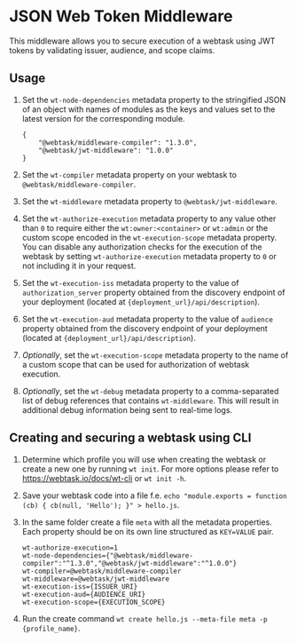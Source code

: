 # JSON Web Token Middleware

This middleware allows you to secure execution of a webtask using JWT tokens by validating issuer, audience, and scope claims.

## Usage

1. Set the `wt-node-dependencies` metadata property to the stringified JSON of an object with names of modules as the keys and values set to the latest version for the corresponding module.

    ```
    {
        "@webtask/middleware-compiler": "1.3.0", 
        "@webtask/jwt-middleware": "1.0.0"
    }
    ```

2. Set the `wt-compiler` metadata property on your webtask to `@webtask/middleware-compiler`.

3. Set the `wt-middleware` metadata property to `@webtask/jwt-middleware`.

4. Set the `wt-authorize-execution` metadata property to any value other than `0` to require either the `wt:owner:<container>` or `wt:admin` or the custom scope encoded in the `wt-execution-scope` metadata property. You can disable any authorization checks for the execution of the webtask by setting `wt-authorize-execution` metadata property to `0` or not including it in your request.

5. Set the `wt-execution-iss` metadata property to the value of `authorization_server` property obtained from the discovery endpoint of your deployment (located at `{deployment_url}/api/description`).

6. Set the `wt-execution-aud` metadata property to the value of `audience` property obtained from the discovery endpoint of your deployment (located at `{deployment_url}/api/description`).

7. *Optionally*, set the `wt-execution-scope` metadata property to the name of a custom scope that can be used for authorization of webtask execution.

8. *Optionally*, set the `wt-debug` metadata property to a comma-separated list of debug references that contains `wt-middleware`. This will result in additional debug information being sent to real-time logs.

## Creating and securing a webtask using CLI

1. Determine which profile you will use when creating the webtask or create a new one by running `wt init`.  For more options please refer to https://webtask.io/docs/wt-cli or `wt init -h`.

2. Save your webtask code into a file f.e. `echo "module.exports = function (cb) { cb(null, 'Hello'); }" > hello.js`.

3. In the same folder create a file `meta` with all the metadata properties. Each property should be on its own line structured as `KEY=VALUE` pair.

    ```
    wt-authorize-execution=1
    wt-node-dependencies={"@webtask/middleware-compiler":"^1.3.0","@webtask/jwt-middleware":"^1.0.0"}
    wt-compiler=@webtask/middleware-compiler
    wt-middleware=@webtask/jwt-middleware
    wt-execution-iss={ISSUER_URI}
    wt-execution-aud={AUDIENCE_URI}
    wt-execution-scope={EXECUTION_SCOPE}
    ```

4. Run the create command `wt create hello.js --meta-file meta -p {profile_name}`.